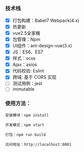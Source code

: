 ##

### 技术栈
- [x] 打包构建：Babel7 Webpack(4.x)
- [x] 热更新
- [x] vue2.5全家桶
- [x] 包管理：Npm
- [x] UI组件：ant-design-vue(3.x)
- [x] JS：ES6、ES7
- [x] 样式：scss
- [x] Ajax：axios
- [x] 代码校验: Eslint
- [x] 跨域: 基于 CORS 实现
- [ ] 测试用例：jest
- [ ] immutable

### 使用方法：
    安装模块：npm install  
    
    开发模式：npm start  

    打包：npm run build
    
    访问地址：http://localhost:8081



